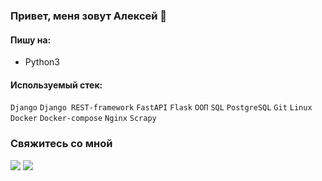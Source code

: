 ### Привет, меня зовут Алексей 👋

#### Пишу на:
- Python3

#### Используемый стек:

`Django` `Django REST-framework` `FastAPI` `Flask` `ООП` `SQL` `PostgreSQL` `Git` `Linux` `Docker` `Docker-compose` `Nginx` `Scrapy`

### Свяжитесь со мной
<a href="http://t.me/alxshvalev/"><img src="https://img.shields.io/badge/Telegram-gray"></a>
<a href="mailto:silverman2004@list.ru"><img src="https://img.shields.io/badge/E-mail-gray"></a>

